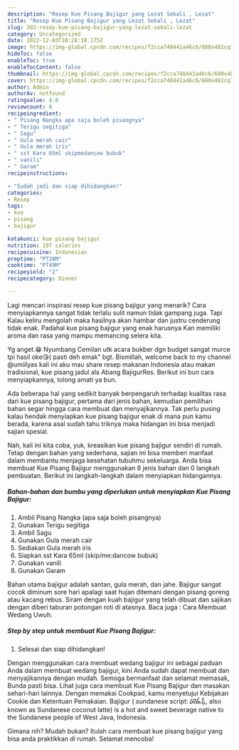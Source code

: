 ```yaml
---
description: "Resep Kue Pisang Bajigur yang Lezat Sekali , Lezat"
title: "Resep Kue Pisang Bajigur yang Lezat Sekali , Lezat"
slug: 392-resep-kue-pisang-bajigur-yang-lezat-sekali-lezat
category: Uncategorized
date: 2022-12-03T10:28:10.175Z
image: https://img-global.cpcdn.com/recipes/f2cca748441a46c6/680x482cq70/kue-pisang-bajigur-foto-resep-utama.jpg
hideToc: false
enableToc: true
enableTocContent: false
thumbnail: https://img-global.cpcdn.com/recipes/f2cca748441a46c6/680x482cq70/kue-pisang-bajigur-foto-resep-utama.jpg
cover: https://img-global.cpcdn.com/recipes/f2cca748441a46c6/680x482cq70/kue-pisang-bajigur-foto-resep-utama.jpg
author: Admin
authorAv: notfound
ratingvalue: 4.6
reviewcount: 8
recipeingredient:
- " Pisang Nangka apa saja boleh pisangnya"
- " Terigu segitiga"
- " Sagu"
- " Gula merah cair"
- " Gula merah iris"
- " sst Kara 65ml skipmedancow bubuk"
- " vanili"
- " Garam"
recipeinstructions:

- "Sudah jadi dan siap dihidangkan!"
categories:
- Resep
tags:
- kue
- pisang
- bajigur

katakunci: kue pisang bajigur 
nutrition: 197 calories
recipecuisine: Indonesian
preptime: "PT20M"
cooktime: "PT49M"
recipeyield: "2"
recipecategory: Dinner

---
```



Lagi mencari inspirasi resep kue pisang bajigur yang menarik? Cara menyiapkannya sangat tidak terlalu sulit namun tidak gampang juga. Tapi Kalau keliru mengolah maka hasilnya akan hambar dan justru cenderung tidak enak. Padahal kue pisang bajigur yang enak harusnya Kan memiliki aroma dan rasa yang mampu memancing selera kita.


Yg anget.😁 Nyumbang Cemilan utk acara bukber dgn budget sangat murce tpi hasil oke😘( pasti deh emak&#34; bgt. Bismillah, welcome back to my channel @umiilyas kali ini aku mau share resep makanan Indonesia atau makan tradisional, kue pisang jadul ala Abang BajigurRes. Berikut ini bun cara menyiapkannya, tolong amati ya bun.

Ada beberapa hal yang sedikit banyak berpengaruh terhadap kualitas rasa dari kue pisang bajigur, pertama dari jenis bahan, kemudian pemilihan bahan segar hingga cara membuat dan menyajikannya. Tak perlu pusing kalau hendak menyiapkan kue pisang bajigur enak di mana pun kamu berada, karena asal sudah tahu triknya maka hidangan ini bisa menjadi sajian spesial.


Nah, kali ini kita coba, yuk, kreasikan kue pisang bajigur sendiri di rumah. Tetap dengan bahan yang sederhana, sajian ini bisa memberi manfaat dalam membantu menjaga kesehatan tubuhmu sekeluarga. Anda bisa membuat Kue Pisang Bajigur menggunakan 8 jenis bahan dan 0 langkah pembuatan. Berikut ini langkah-langkah dalam menyiapkan hidangannya.

<!--inarticleads1-->

##### Bahan-bahan dan bumbu yang diperlukan untuk menyiapkan Kue Pisang Bajigur:

1. Ambil  Pisang Nangka (apa saja boleh pisangnya)
1. Gunakan  Terigu segitiga
1. Ambil  Sagu
1. Gunakan  Gula merah cair
1. Sediakan  Gula merah iris
1. Siapkan  sst Kara 65ml (skip/me:dancow bubuk)
1. Gunakan  vanili
1. Gunakan  Garam


Bahan utama bajigur adalah santan, gula merah, dan jahe. Bajigur sangat cocok diminum sore hari apalagi saat hujan ditemani dengan pisang goreng atau kacang rebus. Siram dengan kuah bajigur yang telah dibuat dan sajikan dengan diberi taburan potongan roti di atasnya. Baca juga : Cara Membuat Wedang Uwuh. 

<!--inarticleads2-->

##### Step by step untuk membuat Kue Pisang Bajigur:


1. Selesai dan siap dihidangkan!

Dengan menggunakan cara membuat wedang bajigur ini sebagai paduan Anda dalam membuat wedang bajigur, kini Anda sudah dapat membuat dan menyajikannya dengan mudah. Semoga bermanfaat dan selamat memasak, Bunda pasti bisa. Lihat juga cara membuat Kue Pisang Bajigur dan masakan sehari-hari lainnya. Dengan memakai Cookpad, kamu menyetujui Kebijakan Cookie dan Ketentuan Pemakaian. Bajigur ( sundanese script: ᮘᮏᮤᮍᮥᮁ, also known as Sundanese coconut latte) is a hot and sweet beverage native to the Sundanese people of West Java, Indonesia. 

Gimana nih? Mudah bukan? Itulah cara membuat kue pisang bajigur yang bisa anda praktikkan di rumah. Selamat mencoba!
